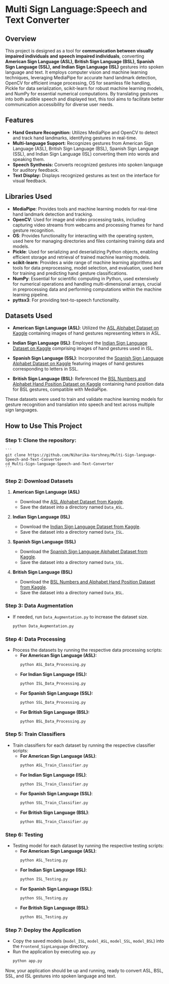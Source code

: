 # Multi Sign Language:Speech and Text Converter


## Overview
This project is designed as a tool for **communication between visually impaired individuals and speech impaired individuals**, converting **American Sign Language (ASL), British Sign Language (BSL), Spanish Sign Language (SSL), and Indian Sign Language (ISL)** gestures into spoken language and text. It employs computer vision and machine learning techniques, leveraging MediaPipe for accurate hand landmark detection, OpenCV for efficient image processing, OS for seamless file handling, Pickle for data serialization, scikit-learn for robust machine learning models, and NumPy for essential numerical computations. By translating gestures into both audible speech and displayed text, this tool aims to facilitate better communication accessibility for diverse user needs.


## Features
- **Hand Gesture Recognition:** Utilizes MediaPipe and OpenCV to detect and track hand landmarks, identifying gestures in real-time.
- **Multi-language Support:** Recognizes gestures from American Sign Language (ASL), British Sign Language (BSL), Spanish Sign Language (SSL), and Indian Sign Language (ISL) converting them into words and speaking them.
- **Speech Synthesis:** Converts recognized gestures into spoken language for auditory feedback.
- **Text Display:** Displays recognized gestures as text on the interface for visual feedback.

## Libraries Used

- **MediaPipe**: Provides tools and machine learning models for real-time hand landmark detection and tracking.
- **OpenCV**: Used for image and video processing tasks, including capturing video streams from webcams and processing frames for hand gesture recognition.
- **OS**: Provides functionality for interacting with the operating system, used here for managing directories and files containing training data and models.
- **Pickle**: Used for serializing and deserializing Python objects, enabling efficient storage and retrieval of trained machine learning models.
- **scikit-learn**: Provides a wide range of machine learning algorithms and tools for data preprocessing, model selection, and evaluation, used here for training and predicting hand gesture classifications.
- **NumPy**: Essential for scientific computing in Python, used extensively for numerical operations and handling multi-dimensional arrays, crucial in preprocessing data and performing computations within the machine learning pipeline.
- **pyttsx3**: For providing text-to-speech functionality.

## Datasets Used

- **American Sign Language (ASL)**: Utilized the [ASL Alphabet Dataset on Kaggle](https://www.kaggle.com/datasets/grassknoted/asl-alphabet?select=asl_alphabet_train) containing images of hand gestures representing letters in ASL.
  
- **Indian Sign Language (ISL)**: Employed the [Indian Sign Language Dataset on Kaggle](https://www.kaggle.com/datasets/vaishnaviasonawane/indian-sign-language-dataset) comprising images of hand gestures used in ISL.

- **Spanish Sign Language (SSL)**: Incorporated the [Spanish Sign Language Alphabet Dataset on Kaggle](https://www.kaggle.com/datasets/kirlelea/spanish-sign-language-alphabet-static) featuring images of hand gestures corresponding to letters in SSL.

- **British Sign Language (BSL)**: Referenced the [BSL Numbers and Alphabet Hand Position Dataset on Kaggle](https://www.kaggle.com/datasets/erentatepe/bsl-numbers-and-alphabet-hand-position-for-mediapipe?select=2_HAND_DATASET) containing hand position data for BSL gestures, compatible with MediaPipe.

These datasets were used to train and validate machine learning models for gesture recognition and translation into speech and text across multiple sign languages.

## How to Use This Project
### Step 1: Clone the repository:

    ```
    git clone https://github.com/Niharika-Varshney/Multi-Sign-language-Speech-and-Text-Converter
    cd Multi-Sign-language-Speech-and-Text-Converter
    ```

### Step 2: Download Datasets

1. **American Sign Language (ASL)**
   - Download the [ASL Alphabet Dataset from Kaggle](https://www.kaggle.com/datasets/grassknoted/asl-alphabet?select=asl_alphabet_train).
   - Save the dataset into a directory named `Data_ASL`.

2. **Indian Sign Language (ISL)**
   - Download the [Indian Sign Language Dataset from Kaggle](https://www.kaggle.com/datasets/vaishnaviasonawane/indian-sign-language-dataset).
   - Save the dataset into a directory named `Data_ISL`.

3. **Spanish Sign Language (SSL)**
   - Download the [Spanish Sign Language Alphabet Dataset from Kaggle](https://www.kaggle.com/datasets/kirlelea/spanish-sign-language-alphabet-static).
   - Save the dataset into a directory named `Data_SSL`.

4. **British Sign Language (BSL)**
   - Download the [BSL Numbers and Alphabet Hand Position Dataset from Kaggle](https://www.kaggle.com/datasets/erentatepe/bsl-numbers-and-alphabet-hand-position-for-mediapipe?select=2_HAND_DATASET).
   - Save the dataset into a directory named `Data_BSL`.

### Step 3: Data Augmentation

- If needed, run `Data_Augmentation.py` to increase the dataset size.
  ```sh
  python Data_Augmentation.py

### Step 4: Data Processing

- Process the datasets by running the respective data processing scripts:
  - **For American Sign Language (ASL):**
    ```sh
    python ASL_Data_Processing.py
    ```
  - **For Indian Sign Language (ISL):**
    ```sh
    python ISL_Data_Processing.py
    ```
  - **For Spanish Sign Language (SSL):**
    ```sh
    python SSL_Data_Processing.py
    ```
  - **For British Sign Language (BSL):**
    ```sh
    python BSL_Data_Processing.py
    ```

### Step 5: Train Classifiers

- Train classifiers for each dataset by running the respective classifier scripts:
  - **For American Sign Language (ASL)**:
    ```sh
    python ASL_Train_Classifier.py
    ```
  - **For Indian Sign Language (ISL)**:
    ```sh
    python ISL_Train_Classifier.py
    ```
  - **For Spanish Sign Language (SSL)**:
    ```sh
    python SSL_Train_Classifier.py
    ```
  - **For British Sign Language (BSL)**:
    ```sh
    python BSL_Train_Classifier.py
    ```


### Step 6: Testing

- Testing model for each dataset by running the respective testing scripts:
  - **For American Sign Language (ASL)**:
    ```sh
    python ASL_Testing.py
    ```
  - **For Indian Sign Language (ISL)**:
    ```sh
    python ISL_Testing.py
    ```
  - **For Spanish Sign Language (SSL)**:
    ```sh
    python SSL_Testing.py
    ```
  - **For British Sign Language (BSL)**:
    ```sh
    python BSL_Testing.py
    ```


### Step 7: Deploy the Application

- Copy the saved models (```model_ISL```, ```model_ASL```, ```model_SSL```, ```model_BSL```) into the ```Frontend_SignLanguage``` directory.
- Run the application by executing ```app.py```
  ```sh
  python app.py
  ```

Now, your application should be up and running, ready to convert ASL, BSL, SSL, and ISL gestures into spoken language and text.
